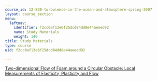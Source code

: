 ```yaml
---
course_id: 12-820-turbulence-in-the-ocean-and-atmosphere-spring-2007
layout: course_section
menu:
  leftnav:
    identifier: f2cc0af13e6f25dcd84dd8e44aeeed92
    name: Study Materials
    weight: 140
title: Study Materials
type: course
uid: f2cc0af13e6f25dcd84dd8e44aeeed92

---
```


[Two-dimensional Flow of Foam around a Circular Obstacle: Local Measurements of Elasticity, Plasticity and Flow](http://dx.doi.org/10.1017/S0022112007006830)